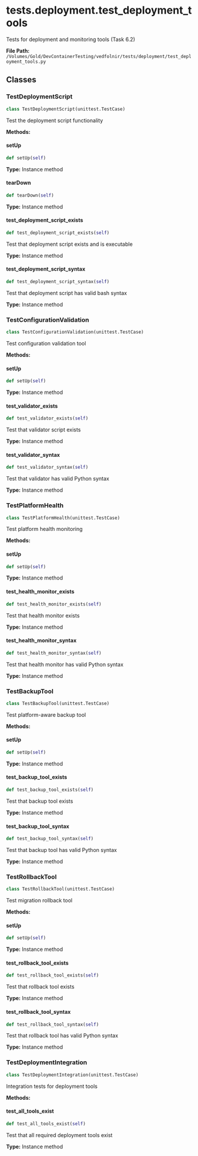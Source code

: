 # tests.deployment.test_deployment_tools

Tests for deployment and monitoring tools (Task 6.2)

**File Path:** `/Volumes/Gold/DevContainerTesting/vedfolnir/tests/deployment/test_deployment_tools.py`

## Classes

### TestDeploymentScript

```python
class TestDeploymentScript(unittest.TestCase)
```

Test the deployment script functionality

**Methods:**

#### setUp

```python
def setUp(self)
```

**Type:** Instance method

#### tearDown

```python
def tearDown(self)
```

**Type:** Instance method

#### test_deployment_script_exists

```python
def test_deployment_script_exists(self)
```

Test that deployment script exists and is executable

**Type:** Instance method

#### test_deployment_script_syntax

```python
def test_deployment_script_syntax(self)
```

Test that deployment script has valid bash syntax

**Type:** Instance method

### TestConfigurationValidation

```python
class TestConfigurationValidation(unittest.TestCase)
```

Test configuration validation tool

**Methods:**

#### setUp

```python
def setUp(self)
```

**Type:** Instance method

#### test_validator_exists

```python
def test_validator_exists(self)
```

Test that validator script exists

**Type:** Instance method

#### test_validator_syntax

```python
def test_validator_syntax(self)
```

Test that validator has valid Python syntax

**Type:** Instance method

### TestPlatformHealth

```python
class TestPlatformHealth(unittest.TestCase)
```

Test platform health monitoring

**Methods:**

#### setUp

```python
def setUp(self)
```

**Type:** Instance method

#### test_health_monitor_exists

```python
def test_health_monitor_exists(self)
```

Test that health monitor exists

**Type:** Instance method

#### test_health_monitor_syntax

```python
def test_health_monitor_syntax(self)
```

Test that health monitor has valid Python syntax

**Type:** Instance method

### TestBackupTool

```python
class TestBackupTool(unittest.TestCase)
```

Test platform-aware backup tool

**Methods:**

#### setUp

```python
def setUp(self)
```

**Type:** Instance method

#### test_backup_tool_exists

```python
def test_backup_tool_exists(self)
```

Test that backup tool exists

**Type:** Instance method

#### test_backup_tool_syntax

```python
def test_backup_tool_syntax(self)
```

Test that backup tool has valid Python syntax

**Type:** Instance method

### TestRollbackTool

```python
class TestRollbackTool(unittest.TestCase)
```

Test migration rollback tool

**Methods:**

#### setUp

```python
def setUp(self)
```

**Type:** Instance method

#### test_rollback_tool_exists

```python
def test_rollback_tool_exists(self)
```

Test that rollback tool exists

**Type:** Instance method

#### test_rollback_tool_syntax

```python
def test_rollback_tool_syntax(self)
```

Test that rollback tool has valid Python syntax

**Type:** Instance method

### TestDeploymentIntegration

```python
class TestDeploymentIntegration(unittest.TestCase)
```

Integration tests for deployment tools

**Methods:**

#### test_all_tools_exist

```python
def test_all_tools_exist(self)
```

Test that all required deployment tools exist

**Type:** Instance method

